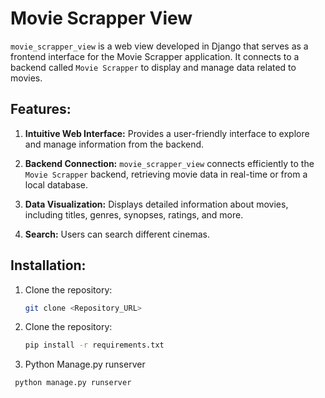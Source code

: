 # Movie Scrapper View

`movie_scrapper_view` is a web view developed in Django that serves as a frontend interface for the Movie Scrapper application. It connects to a backend called `Movie Scrapper` to display and manage data related to movies.

## Features:

1. **Intuitive Web Interface:** Provides a user-friendly interface to explore and manage information from the backend.

2. **Backend Connection:** `movie_scrapper_view` connects efficiently to the `Movie Scrapper` backend, retrieving movie data in real-time or from a local database.

3. **Data Visualization:** Displays detailed information about movies, including titles, genres, synopses, ratings, and more.

4. **Search:** Users can search different cinemas.



## Installation:

1. Clone the repository:
   ```bash
   git clone <Repository_URL>

2. Clone the repository:
   ```bash
   pip install -r requirements.txt

4. Python Manage.py runserver
  ```bash
   python manage.py runserver


